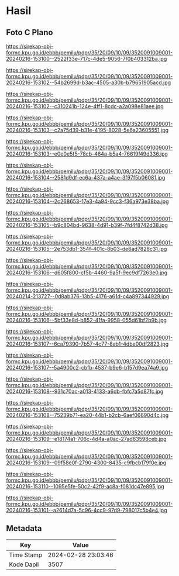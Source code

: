 # Hasil

## Foto C Plano

https://sirekap-obj-formc.kpu.go.id/ebbb/pemilu/pdpr/35/20/09/10/09/3520091009001-20240216-153100--2522f33e-717c-4de5-9056-7f0b403312ba.jpg

https://sirekap-obj-formc.kpu.go.id/ebbb/pemilu/pdpr/35/20/09/10/09/3520091009001-20240216-153102--54b2699d-b3ac-4505-a30b-b79651905acd.jpg

https://sirekap-obj-formc.kpu.go.id/ebbb/pemilu/pdpr/35/20/09/10/09/3520091009001-20240216-153102--c310241b-124e-4ff1-8cdc-a2a098e81aee.jpg

https://sirekap-obj-formc.kpu.go.id/ebbb/pemilu/pdpr/35/20/09/10/09/3520091009001-20240216-153103--c2a75d39-b31e-4195-8028-5e6a23605551.jpg

https://sirekap-obj-formc.kpu.go.id/ebbb/pemilu/pdpr/35/20/09/10/09/3520091009001-20240216-153103--e0e0e5f5-78cb-464a-b5a4-76619f49d336.jpg

https://sirekap-obj-formc.kpu.go.id/ebbb/pemilu/pdpr/35/20/09/10/09/3520091009001-20240216-153104--2581d9df-ec6a-437a-a4ae-3f97f5b06081.jpg

https://sirekap-obj-formc.kpu.go.id/ebbb/pemilu/pdpr/35/20/09/10/09/3520091009001-20240216-153104--2c268653-17e3-4a94-9cc3-f36a973e38ba.jpg

https://sirekap-obj-formc.kpu.go.id/ebbb/pemilu/pdpr/35/20/09/10/09/3520091009001-20240216-153105--b9c804bd-9638-4d91-b39f-7fd4f8742d38.jpg

https://sirekap-obj-formc.kpu.go.id/ebbb/pemilu/pdpr/35/20/09/10/09/3520091009001-20240216-153105--2e753db1-354f-401c-8b03-de6ad7828c31.jpg

https://sirekap-obj-formc.kpu.go.id/ebbb/pemilu/pdpr/35/20/09/10/09/3520091009001-20240216-153106--d605f800-cf5b-4460-9a5f-9ec9df7263e0.jpg

https://sirekap-obj-formc.kpu.go.id/ebbb/pemilu/pdpr/35/20/09/10/09/3520091009001-20240214-213727--0d8ab376-13b5-4176-a61d-c4a897344929.jpg

https://sirekap-obj-formc.kpu.go.id/ebbb/pemilu/pdpr/35/20/09/10/09/3520091009001-20240216-153106--5bf33e8d-b852-41fa-9958-055d61bf2b9b.jpg

https://sirekap-obj-formc.kpu.go.id/ebbb/pemilu/pdpr/35/20/09/10/09/3520091009001-20240216-153107--6ca79390-7b57-4c77-8ab1-4dbe00df2823.jpg

https://sirekap-obj-formc.kpu.go.id/ebbb/pemilu/pdpr/35/20/09/10/09/3520091009001-20240216-153107--5a4900c2-cbfb-4537-b9e6-b157d9ea74a9.jpg

https://sirekap-obj-formc.kpu.go.id/ebbb/pemilu/pdpr/35/20/09/10/09/3520091009001-20240216-153108--931c70ac-a013-4133-a6db-fbfc7a5d87fc.jpg

https://sirekap-obj-formc.kpu.go.id/ebbb/pemilu/pdpr/35/20/09/10/09/3520091009001-20240216-153108--75239b71-ea20-44b1-b2cb-6aef06690d4c.jpg

https://sirekap-obj-formc.kpu.go.id/ebbb/pemilu/pdpr/35/20/09/10/09/3520091009001-20240216-153109--e18174a1-706c-4d4a-a0ac-27ad63598ceb.jpg

https://sirekap-obj-formc.kpu.go.id/ebbb/pemilu/pdpr/35/20/09/10/09/3520091009001-20240216-153109--09f58e0f-2790-4300-8435-c9fbcb179f0e.jpg

https://sirekap-obj-formc.kpu.go.id/ebbb/pemilu/pdpr/35/20/09/10/09/3520091009001-20240216-153110--1095e5fe-50c2-42f9-ac8a-f081dc47e895.jpg

https://sirekap-obj-formc.kpu.go.id/ebbb/pemilu/pdpr/35/20/09/10/09/3520091009001-20240216-153101--a2614d7a-5c96-4cc9-97d9-798017c5b4e4.jpg


## Metadata

| Key        | Value               |
| ---------- | ------------------- |
| Time Stamp | 2024-02-28 23:03:46 |
| Kode Dapil | 3507                |



